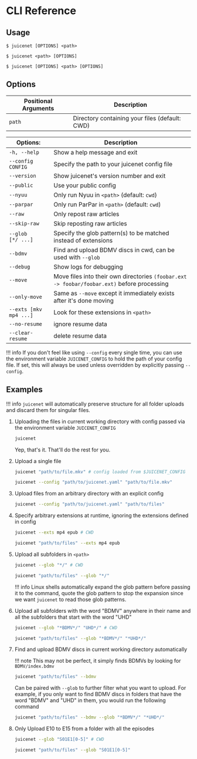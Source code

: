 # CLI Reference

## Usage

``` shell
$ juicenet [OPTIONS] <path>
```
``` shell
$ juicenet <path> [OPTIONS]
```
``` shell
$ juicenet [OPTIONS] <path> [OPTIONS]
```

## Options

| Positional Arguments    | Description                                                                                   |
|-------------------------|-----------------------------------------------------------------------------------------------|
| `path`                  | Directory containing your files (default: CWD)                                                |

| Options:                | Description                                                                                   |
| ----------------------- | ----------------------------------------------------------------------------------------------|
| `-h, --help`            | Show a help message and exit                                                                  |
| `--config CONFIG`       | Specify the path to your juicenet config file                                                 |
| `--version`             | Show juicenet's version number and exit                                                       |
| `--public`              | Use your public config                                                                        |
| `--nyuu`                | Only run Nyuu in `<path>` (default: `cwd`)                                                    |
| `--parpar`              | Only run ParPar in `<path>` (default: `cwd`)                                                  |
| `--raw`                 | Only repost raw articles                                                                      |
| `--skip-raw`            | Skip reposting raw articles                                                                   |
| `--glob    [*/ ...]`    | Specify the glob pattern(s) to be matched instead of extensions                               |
| `--bdmv`                | Find and upload BDMV discs in cwd, can be used with `--glob`                                  |
| `--debug`               | Show logs for debugging                                                                       |
| `--move`                | Move files into their own directories `(foobar.ext -> foobar/foobar.ext)` before processing   |
| `--only-move`           | Same as `--move` except it immediately exists after it's done moving                          |
| `--exts [mkv mp4 ...]`  | Look for these extensions in `<path>`                                                         |
| `--no-resume`           | ignore resume data                                                                            |
| `--clear-resume`        | delete resume data                                                                            |

!!! info
    If you don't feel like using `--config` every single time, you can use the environment variable `JUICENET_CONFIG` to hold the path of your config file. If set, this will always be used unless overridden by explicitly passing `--config`.

## Examples

!!! info
    `juicenet` will automatically preserve structure for all folder uploads and discard them for singular files.


1. Uploading the files in current working directory with config passed via the environment variable `JUICENET_CONFIG`

    ``` bash
    juicenet
    ```
    Yep, that's it. That'll do the rest for you.

2. Upload a single file

    ```bash
    juicenet "path/to/file.mkv" # config loaded from $JUICENET_CONFIG
    ```

    ```bash
    juicenet --config "path/to/juicenet.yaml" "path/to/file.mkv"
    ```

3. Upload files from an arbitrary directory with an explicit config

    ``` bash
    juicenet --config "path/to/juicenet.yaml" "path/to/files"
    ```

4. Specify arbitrary extensions at runtime, ignoring the extensions defined in config

    ``` bash
    juicenet --exts mp4 epub # CWD
    ```
    
    ``` bash
    juicenet "path/to/files" --exts mp4 epub
    ```

5. Upload all subfolders in `<path>`

    ``` bash
    juicenet --glob "*/" # CWD
    ```

    ``` bash
    juicenet "path/to/files" --glob "*/"
    ```
    
    !!! info
        Linux shells automatically expand the glob pattern before passing it to the command, quote the glob pattern to stop the expansion since we want `juicenet` to read those glob patterns.

6. Upload all subfolders with the word "BDMV" anywhere in their name and all the subfolders that start with the word "UHD"

    ``` bash
    juicenet --glob "*BDMV*/" "UHD*/" # CWD
    ```

    ``` bash
    juicenet "path/to/files" --glob "*BDMV*/" "*UHD*/"
    ```

7. Find and upload BDMV discs in current working directory automatically

    !!! note
        This may not be perfect, it simply finds BDMVs by looking for `BDMV/index.bdmv`

    ``` bash
    juicenet "path/to/files" --bdmv
    ```
    Can be paired with `--glob` to further filter what you want to upload. For example, if you only want to find BDMV discs in folders that have the word "BDMV" and "UHD" in them, you would run the following command

    ``` bash
    juicenet "path/to/files" --bdmv --glob "*BDMV*/" "*UHD*/"
    ```

8. Only Upload E10 to E15 from a folder with all the episodes

    ``` bash
    juicenet --glob "S01E1[0-5]" # CWD
    ```

    ``` bash
    juicenet "path/to/files" --glob "S01E1[0-5]"
    ```
